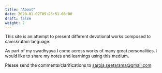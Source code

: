 ```yaml
---
title: "About"
date: 2020-01-02T05:25:51-08:00
draft: false
weight: 2
---
```


This site is an attempt to present different devotional works composed to samskrutam language.

As part of my swadhyaya I come across works of many great personalities. I would like to share my notes and learnings using this medium.

Please send the comments/clarifications to saroja.seetarama@gmail.com
